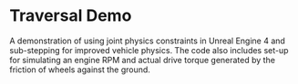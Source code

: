 # Traversal Demo

A demonstration of using joint physics constraints in Unreal Engine 4 and sub-stepping for improved vehicle physics. The code also includes set-up for simulating an engine RPM and actual drive torque generated by the friction of wheels against the ground.
